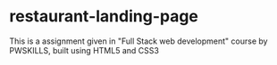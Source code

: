 # restaurant-landing-page
This is a assignment given in "Full Stack web development" course by PWSKILLS, built using HTML5 and CSS3
